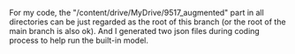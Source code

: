 For my code, the  "/content/drive/MyDrive/9517_augmented" part in all directories can be just regarded as the root of this branch (or the root of the main branch is also ok).
And I generated two json files during coding process to help run the built-in model.

